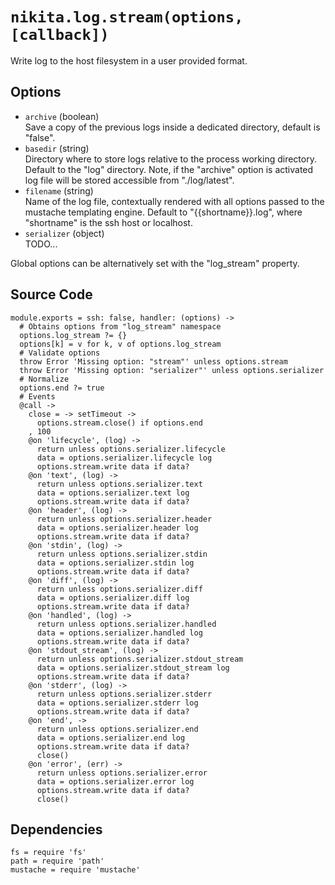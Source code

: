
# `nikita.log.stream(options, [callback])`

Write log to the host filesystem in a user provided format.

## Options

* `archive` (boolean)   
  Save a copy of the previous logs inside a dedicated directory, default is
  "false".   
* `basedir` (string)    
  Directory where to store logs relative to the process working directory.
  Default to the "log" directory. Note, if the "archive" option is activated
  log file will be stored accessible from "./log/latest".   
* `filename` (string)   
  Name of the log file, contextually rendered with all options passed to
  the mustache templating engine. Default to "{{shortname}}.log", where 
  "shortname" is the ssh host or localhost.   
* `serializer` (object)   
  TODO...

Global options can be alternatively set with the "log_stream" property.

## Source Code

    module.exports = ssh: false, handler: (options) ->
      # Obtains options from "log_stream" namespace
      options.log_stream ?= {}
      options[k] = v for k, v of options.log_stream
      # Validate options
      throw Error 'Missing option: "stream"' unless options.stream
      throw Error 'Missing option: "serializer"' unless options.serializer
      # Normalize
      options.end ?= true
      # Events
      @call ->
        close = -> setTimeout ->
          options.stream.close() if options.end
        , 100
        @on 'lifecycle', (log) ->
          return unless options.serializer.lifecycle
          data = options.serializer.lifecycle log
          options.stream.write data if data?
        @on 'text', (log) ->
          return unless options.serializer.text
          data = options.serializer.text log
          options.stream.write data if data?
        @on 'header', (log) ->
          return unless options.serializer.header
          data = options.serializer.header log
          options.stream.write data if data?
        @on 'stdin', (log) ->
          return unless options.serializer.stdin
          data = options.serializer.stdin log
          options.stream.write data if data?
        @on 'diff', (log) ->
          return unless options.serializer.diff
          data = options.serializer.diff log
          options.stream.write data if data?
        @on 'handled', (log) ->
          return unless options.serializer.handled
          data = options.serializer.handled log
          options.stream.write data if data?
        @on 'stdout_stream', (log) ->
          return unless options.serializer.stdout_stream
          data = options.serializer.stdout_stream log
          options.stream.write data if data?
        @on 'stderr', (log) ->
          return unless options.serializer.stderr
          data = options.serializer.stderr log
          options.stream.write data if data?
        @on 'end', ->
          return unless options.serializer.end
          data = options.serializer.end log
          options.stream.write data if data?
          close()
        @on 'error', (err) ->
          return unless options.serializer.error
          data = options.serializer.error log
          options.stream.write data if data?
          close()

## Dependencies

    fs = require 'fs'
    path = require 'path'
    mustache = require 'mustache'
